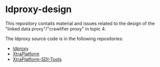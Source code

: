 # ldproxy-design
This repository contaits material and issues related to the design of the "linked data proxy"/"crawlifier proxy" in topic 4.

The ldproxy source code is in the following repositories:
* [ldproxy](https://github.com/interactive-instruments/ldproxy)
* [XtraPlatform](https://github.com/interactive-instruments/XtraPlatform)
* [XtraPlatform-SDI-Tools](https://github.com/interactive-instruments/XtraPlatform-SDI-Tools)
